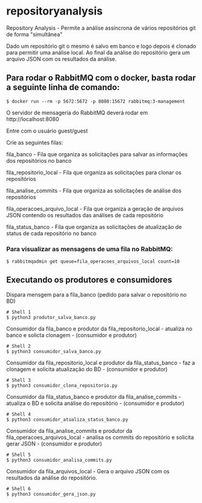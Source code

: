 # repositoryanalysis
Repository Analysis - Permite a análise assíncrona de vários repositórios git de forma "simultânea"

Dado um repositório git o mesmo é salvo em banco e logo depois é clonado para permitir uma análise local. Ao final da análise do repositório gera um arquivo JSON com os resultados da análise.

## Para rodar o RabbitMQ com o docker, basta rodar a seguinte linha de comando:
```
$ docker run --rm -p 5672:5672 -p 8080:15672 rabbitmq:3-management
```

O servidor de mensageria do RabbitMQ deverá rodar em http://localhost:8080

Entre com o usuário guest/guest

Crie as seguintes filas: 

fila_banco - Fila que organiza as solicitações para salvar as informações dos repositórios no banco

fila_repositorio_local - Fila que organiza as solicitações para clonar os repositórios

fila_analise_commits - Fila que organiza as solicitações de análise dos repositórios

fila_operacoes_arquivo_local - Fila que organiza a geração de arquivos JSON contendo os resultados das análises de cada repositório

fila_status_banco - Fila que organiza as solicitações de atualização de status de cada repositório no banco

### Para visualizar as mensagens de uma fila no RabbitMQ:
```
$ rabbitmqadmin get queue=fila_operacoes_arquivos_local count=10
```

## Executando os produtores e consumidores

Dispara mensgem para a fila_banco (pedido para salvar o repositório no BD)
```
# Shell 1
$ python3 produtor_salva_banco.py
```

Consumidor da fila_banco e produtor da fila_repositorio_local - atualiza no banco e solicta clonagem - (consumidor e produtor)
```
# Shell 2
$ python3 consumidor_salva_banco.py 
```

Consumidor da fila_repositorio_local e produtor da fila_status_banco - faz a clonagem e solicita atualização do BD - (consumidor e produtor)
```
# Shell 3
$ python3 consumidor_clona_repositorio.py
```

Consumidor da fila_status_banco e produtor da fila_analise_commits - atualiza o BD e solicita análise do repositório - (consumidor e produtor)
```
# Shell 4
$ python3 consumidor_atualiza_status_banco.py
```

Consumidor da fila_analise_commits e produtor da fila_operacoes_arquivos_local - analisa os commits do repositório e solicita gerar JSON - (consumidor e produtor)
```
# Shell 5
$ python3 consumidor_analisa_commits.py
```

Consumidor da fila_arquivos_local - Gera o arquivo JSON com os resultados da análise do repositório.
```
# Shell 6
$ python3 consumidor_gera_json.py 
```
